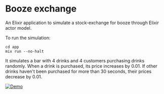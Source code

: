 # Booze exchange

An Elixir application to simulate a stock-exchange for booze through Elixir actor model. 


To run the simulation:

```
cd app
mix run --no-halt
```


It simulates a bar with 4 drinks and 4 customers purchasing drinks randomly. 
When a drink is purchased, its price increases by 0.01. If other drinks haven't been purchased for more than 30 seconds, their prices decrease by 0.01.


[![Demo](https://img.shields.io/badge/Demo-blue)](./demo/booze_exchange.mp4)
